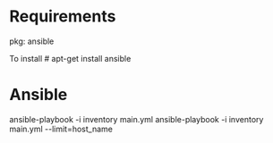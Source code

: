 # Requirements
pkg: ansible

To install # apt-get install ansible

# Ansible
ansible-playbook -i inventory main.yml
ansible-playbook -i inventory main.yml --limit=host_name
